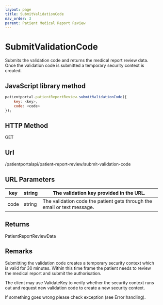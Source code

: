 ```yaml
---
layout: page
title: SubmitValidationCode
nav_order: 3
parent: Patient Medical Report Review
---
```


# SubmitValidationCode

Submits the validation code and returns the medical report review data. Once the validation code is submitted a temporary security context is created.

## JavaScript library method

```javascript
patientportal.patientReportReview.submitValidationCode({
    key: <key>,
    code: <code>
});
```

## HTTP Method

GET

## ****Url****

/patientportalapi/patient-report-review/submit-validation-code

## URL Parameters

| key | string | The validation key provided in the URL. |
| --- | --- | --- |
| code | string | The validation code the patient gets through the email or text message. |

## Returns

PatientReportReviewData

## Remarks

Submitting the validation code creates a temporary security context which is valid for 30 minutes. Within this time frame the patient needs to review the medical report and submit the authorisation.

The client may use ValidateKey to verify whether the security context runs out and request new validation code to create a new security context.

If something goes wrong please check exception (see Error handling).
